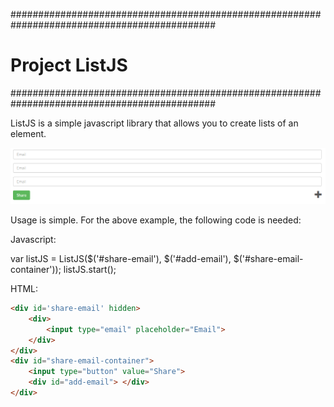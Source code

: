 #############################################################################################
# Project ListJS
#############################################################################################

ListJS is a simple javascript library that allows you to create lists of an 
element.

![alt tag](https://github.com/seanpo/ListJS/blob/master/img/example.PNG)

Usage is simple. For the above example, the following code is needed:

Javascript:

var listJS = ListJS($('#share-email'), $('#add-email'), $('#share-email-container'));
listJS.start();

HTML:

```html
<div id='share-email' hidden>
    <div>
        <input type="email" placeholder="Email">
    </div>
</div>
<div id="share-email-container">
    <input type="button" value="Share">
    <div id="add-email"> </div>
</div>
```
